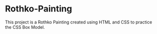 # Rothko-Painting
This project is a Rothko Painting created using HTML and CSS to practice the CSS Box Model. 
